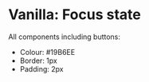 # Vanilla: Focus state

All components including buttons:
- Colour: #19B6EE
- Border: 1px
- Padding: 2px